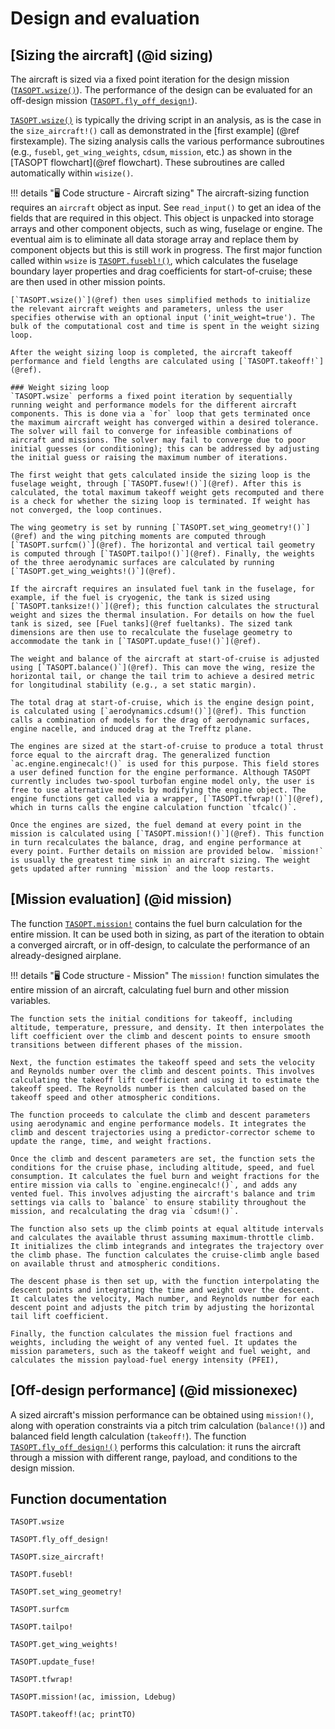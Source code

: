 # Design and evaluation

## [Sizing the aircraft] (@id sizing)

The aircraft is sized via a fixed point iteration for the design mission ([`TASOPT.wsize()`](@ref)). The performance of the design can be evaluated for an off-design mission ([`TASOPT.fly_off_design!`](@ref)).

[`TASOPT.wsize()`](@ref) is typically the driving script in an analysis, as is the case in the `size_aircraft!()` call as demonstrated in the [first example] (@ref firstexample). The sizing analysis calls the various performance subroutines (e.g., `fusebl`, `get_wing_weights`, `cdsum`, `mission`, etc.) as shown in the [TASOPT flowchart](@ref flowchart). These subroutines are called automatically within `wisize()`.

!!! details "🖥️ Code structure - Aircraft sizing" 
    The aircraft-sizing function requires an `aircraft` object as input. See `read_input()` to get an idea of the fields that are required in this object. This object is unpacked into storage arrays and other component objects, such as wing, fuselage or engine. The eventual aim is to eliminate all data storage array and replace them by component objects but this is still work in progress. The first major function called within `wsize` is [`TASOPT.fusebl!()`](@ref), which calculates the fuselage boundary layer properties and drag coefficients for start-of-cruise; these are then used in other mission points. 

    [`TASOPT.wsize()`](@ref) then uses simplified methods to initialize the relevant aircraft weights and parameters, unless the user specifies otherwise with an optional input ('init_weight=true'). The bulk of the computational cost and time is spent in the weight sizing loop.

    After the weight sizing loop is completed, the aircraft takeoff performance and field lengths are calculated using [`TASOPT.takeoff!`](@ref).

    ### Weight sizing loop
    `TASOPT.wsize` performs a fixed point iteration by sequentially running weight and performance models for the different aircraft components. This is done via a `for` loop that gets terminated once the maximum aircraft weight has converged within a desired tolerance. The solver will fail to converge for infeasible combinations of aircraft and missions. The solver may fail to converge due to poor initial guesses (or conditioning); this can be addressed by adjusting the initial guess or raising the maximum number of iterations.

    The first weight that gets calculated inside the sizing loop is the fuselage weight, through [`TASOPT.fusew!()`](@ref). After this is calculated, the total maximum takeoff weight gets recomputed and there is a check for whether the sizing loop is terminated. If weight has not converged, the loop continues.

    The wing geometry is set by running [`TASOPT.set_wing_geometry!()`](@ref) and the wing pitching moments are computed through [`TASOPT.surfcm()`](@ref). The horizontal and vertical tail geometry is computed through [`TASOPT.tailpo!()`](@ref). Finally, the weights of the three aerodynamic surfaces are calculated by running [`TASOPT.get_wing_weights!()`](@ref).

    If the aircraft requires an insulated fuel tank in the fuselage, for example, if the fuel is cryogenic, the tank is sized using [`TASOPT.tanksize!()`](@ref); this function calculates the structural weight and sizes the thermal insulation. For details on how the fuel tank is sized, see [Fuel tanks](@ref fueltanks). The sized tank dimensions are then use to recalculate the fuselage geometry to accommodate the tank in [`TASOPT.update_fuse!()`](@ref). 

    The weight and balance of the aircraft at start-of-cruise is adjusted using [`TASOPT.balance()`](@ref). This can move the wing, resize the horizontal tail, or change the tail trim to achieve a desired metric for longitudinal stability (e.g., a set static margin).  

    The total drag at start-of-cruise, which is the engine design point, is calculated using [`aerodynamics.cdsum!()`](@ref). This function calls a combination of models for the drag of aerodynamic surfaces, engine nacelle, and induced drag at the Trefftz plane. 

    The engines are sized at the start-of-cruise to produce a total thrust force equal to the aircraft drag. The generalized function `ac.engine.enginecalc!()` is used for this purpose. This field stores a user defined function for the engine performance. Although TASOPT currently includes two-spool turbofan engine model only, the user is free to use alternative models by modifying the engine object. The engine functions get called via a wrapper, [`TASOPT.tfwrap!()`](@ref), which in turns calls the engine calculation function `tfcalc()`.

    Once the engines are sized, the fuel demand at every point in the mission is calculated using [`TASOPT.mission!()`](@ref). This function in turn recalculates the balance, drag, and engine performance at every point. Further details on mission are provided below. `mission!` is usually the greatest time sink in an aircraft sizing. The weight gets updated after running `mission` and the loop restarts.

## [Mission evaluation] (@id mission)
The function [`TASOPT.mission!`](@ref) contains the fuel burn calculation for the entire mission. It can be used both in sizing, as part of the iteration to obtain a converged aircraft, or in off-design, to calculate the performance of an already-designed airplane. 

!!! details "🖥️ Code structure - Mission" 
    The `mission!` function simulates the entire mission of an aircraft, calculating fuel burn and other mission variables. 

    The function sets the initial conditions for takeoff, including altitude, temperature, pressure, and density. It then interpolates the lift coefficient over the climb and descent points to ensure smooth transitions between different phases of the mission. 

    Next, the function estimates the takeoff speed and sets the velocity and Reynolds number over the climb and descent points. This involves calculating the takeoff lift coefficient and using it to estimate the takeoff speed. The Reynolds number is then calculated based on the takeoff speed and other atmospheric conditions.

    The function proceeds to calculate the climb and descent parameters using aerodynamic and engine performance models. It integrates the climb and descent trajectories using a predictor-corrector scheme to update the range, time, and weight fractions. 

    Once the climb and descent parameters are set, the function sets the conditions for the cruise phase, including altitude, speed, and fuel consumption. It calculates the fuel burn and weight fractions for the entire mission via calls to `engine.enginecalc!()`, and adds any vented fuel. This involves adjusting the aircraft's balance and trim settings via calls to `balance` to ensure stability throughout the mission, and recalculating the drag via `cdsum!()`.

    The function also sets up the climb points at equal altitude intervals and calculates the available thrust assuming maximum-throttle climb. It initializes the climb integrands and integrates the trajectory over the climb phase. The function calculates the cruise-climb angle based on available thrust and atmospheric conditions.

    The descent phase is then set up, with the function interpolating the descent points and integrating the time and weight over the descent. It calculates the velocity, Mach number, and Reynolds number for each descent point and adjusts the pitch trim by adjusting the horizontal tail lift coefficient.

    Finally, the function calculates the mission fuel fractions and weights, including the weight of any vented fuel. It updates the mission parameters, such as the takeoff weight and fuel weight, and calculates the mission payload-fuel energy intensity (PFEI),
    

## [Off-design performance] (@id missionexec)
A sized aircraft's mission performance can be obtained using `mission!()`, along with operation constraints via a pitch trim calculation (`balance!()`) and balanced field length calculation (`takeoff!`). The function [`TASOPT.fly_off_design!()`](@ref) performs this calculation: it runs the aircraft through a mission with different range, payload, and conditions to the design mission.

## Function documentation
```@docs
TASOPT.wsize

TASOPT.fly_off_design!

TASOPT.size_aircraft!

TASOPT.fusebl!

TASOPT.set_wing_geometry!

TASOPT.surfcm

TASOPT.tailpo!

TASOPT.get_wing_weights!

TASOPT.update_fuse!

TASOPT.tfwrap!

TASOPT.mission!(ac, imission, Ldebug)

TASOPT.takeoff!(ac; printTO)

```

